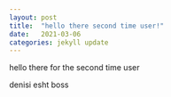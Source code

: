 ```yaml
---
layout: post
title:  "hello there second time user!"
date:   2021-03-06
categories: jekyll update
---
```






hello there for the second time user

denisi esht boss